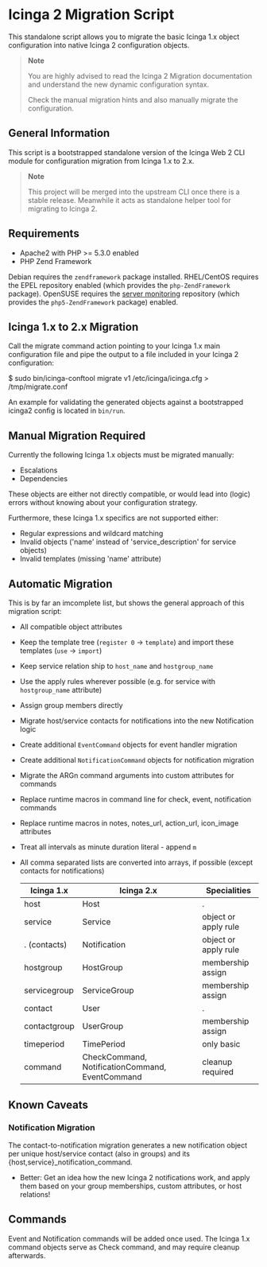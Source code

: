 # Icinga 2 Migration Script

This standalone script allows you to migrate the basic Icinga 1.x
object configuration into native Icinga 2 configuration objects.

> **Note**
>
> You are highly advised to read the Icinga 2 Migration documentation
> and understand the new dynamic configuration syntax.
>
> Check the manual migration hints and also manually migrate the
> configuration.

## General Information

This script is a bootstrapped standalone version of the Icinga Web 2 CLI
module for configuration migration from Icinga 1.x to 2.x.

> **Note**
>
> This project will be merged into the upstream CLI once there is
> a stable release. Meanwhile it acts as standalone helper tool
> for migrating to Icinga 2.

## Requirements

* Apache2 with PHP >= 5.3.0 enabled
* PHP Zend Framework

Debian requires the `zendframework` package installed.
RHEL/CentOS requires the EPEL repository enabled (which provides the `php-ZendFramework`
package). OpenSUSE requires the [server monitoring](https://build.opensuse.org/project/show/server:monitoring) repository (which provides the `php5-ZendFramework` package) enabled.

## Icinga 1.x to 2.x Migration

Call the migrate command action pointing to your Icinga 1.x main
configuration file and pipe the output to a file included in your
Icinga 2 configuration:

 $ sudo bin/icinga-conftool migrate v1 /etc/icinga/icinga.cfg > /tmp/migrate.conf

An example for validating the generated objects against a bootstrapped icinga2
config is located in `bin/run`.


## Manual Migration Required

Currently the following Icinga 1.x objects must be migrated manually:

* Escalations
* Dependencies

These objects are either not directly compatible, or would lead into
(logic) errors without knowing about your configuration strategy.

Furthermore, these Icinga 1.x specifics are not supported either:

* Regular expressions and wildcard matching
* Invalid objects ('name' instead of 'service_description' for service objects)
* Invalid templates (missing 'name' attribute)


## Automatic Migration

This is by far an imcomplete list, but shows the general approach of
this migration script:

* All compatible object attributes
* Keep the template tree (`register 0` -> `template`) and import these templates (`use` -> `import`)
* Keep service relation ship to `host_name` and `hostgroup_name`
* Use the apply rules wherever possible (e.g. for service with `hostgroup_name` attribute)
* Assign group members directly
* Migrate host/service contacts for notifications into the new Notification logic
* Create additional `EventCommand` objects for event handler migration
* Create additional `NotificationCommand` objects for notification migration
* Migrate the ARGn command arguments into custom attributes for commands
* Replace runtime macros in command line for check, event, notification commands
* Replace runtime macros in notes, notes_url, action_url, icon_image attributes
* Treat all intervals as minute duration literal - append `m`
* All comma separated lists are converted into arrays, if possible (except contacts for notifications)

  Icinga 1.x 	| Icinga 2.x						| Specialities
  --------------|-------------------------------------------------------|---------------
  host		| Host							| .
  service	| Service						| object or apply rule
  . (contacts)  | Notification						| object or apply rule
  hostgroup     | HostGroup						| membership assign
  servicegroup  | ServiceGroup						| membership assign
  contact	| User							| .
  contactgroup  | UserGroup						| membership assign
  timeperiod    | TimePeriod						| only basic
  command       | CheckCommand, NotificationCommand, EventCommand	| cleanup required


## Known Caveats

### Notification Migration

The contact-to-notification migration generates a new notification object
per unique host/service contact (also in groups) and its
{host,service}_notification_command.

* Better: Get an idea how the new Icinga 2 notifications work, and
apply them based on your group memberships, custom attributes, or host
relations!

## Commands

Event and Notification commands will be added once used. The Icinga 1.x
command objects serve as Check command, and may require cleanup afterwards.


